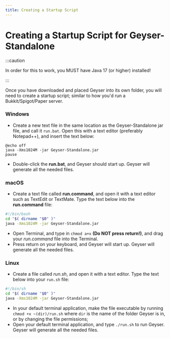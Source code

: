 ```yaml
---
title: Creating a Startup Script
---
```


# Creating a Startup Script for Geyser-Standalone

:::caution

In order for this to work, you MUST have Java 17 (or higher) installed!

:::

Once you have downloaded and placed Geyser into its own folder, you will need to create a startup script; similar to how you'd run a Bukkit/Spigot/Paper server.

### Windows
* Create a new text file in the same location as the Geyser-Standalone jar file, and call it `run.bat`. Open this with a text editor (preferably Notepad++), and insert the text below:

```batch title="run.bat"
@echo off
java -Xms1024M -jar Geyser-Standalone.jar
pause
```

* Double-click the **run.bat**, and Geyser should start up. Geyser will generate all the needed files.

### macOS
* Create a text file called **run.command**, and open it with a text editor such as TextEdit or TextMate. Type the text below into the **run.command** file:

```sh title="run.command"
#!/bin/bash 
cd "$( dirname "$0" )" 
java -Xms1024M -jar Geyser-Standalone.jar
```

* Open Terminal, and type in `chmod a+x` **(Do NOT press return!)**, and drag your *run.command* file into the Terminal.
* Press return on your keyboard, and Geyser will start up. Geyser will generate all the needed files.

### Linux
* Create a file called *run.sh*, and open it with a text editor. Type the text below into your `run.sh` file:

```sh title="run.sh"
#!/bin/sh 
cd "$( dirname "$0" )" 
java -Xms1024M -jar Geyser-Standalone.jar
```
* In your default terminal application, make the file executable by running `chmod +x ~(dir)/run.sh` where `dir` is the name of the folder Geyser is in, or by changing the file permissions;
* Open your default terminal application, and type `./run.sh` to run Geyser. Geyser will generate all the needed files.
